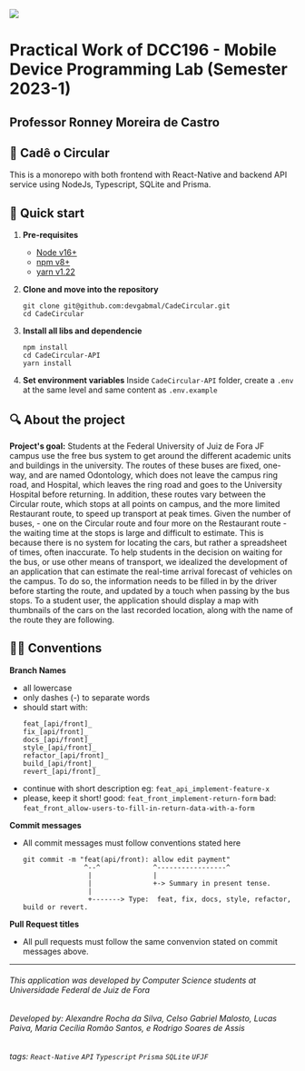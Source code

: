![](https://www.ufjf.br/wp-content/plugins/imgpgprinc_novo/arquivos/deptocomputacao/1.jpg)

# Practical Work of DCC196 - Mobile Device Programming Lab (Semester 2023-1)
## Professor Ronney Moreira de Castro

## 🚌 Cadê o Circular

This is a monorepo with both frontend with React-Native and backend API service using NodeJs, Typescript, SQLite and Prisma.

## 🚀 Quick start

1.  **Pre-requisites**

    - [Node v16+](https://nodejs.org/en/download)
    - [npm v8+](https://docs.npmjs.com/downloading-and-installing-node-js-and-npm)
    - [yarn v1.22](https://classic.yarnpkg.com/lang/en/docs/install/#mac-stable)

2.  **Clone and move into the repository**

    ```shell
    git clone git@github.com:devgabmal/CadeCircular.git
    cd CadeCircular
    ```
3.  **Install all libs and dependencie**

    ```shell
    npm install
    cd CadeCircular-API
    yarn install
    ```
4. **Set environment variables**
Inside `CadeCircular-API` folder, create a `.env` at the same level and same content as `.env.example`

## 🔍 About the project

**Project's goal:**
Students at the Federal University of Juiz de Fora JF campus use the free bus system to get around the different academic units and buildings in the university. The routes of these buses are fixed, one-way, and are named Odontology, which does not leave the campus ring road, and Hospital, which leaves the ring road and goes to the University Hospital before returning. In addition, these routes vary between the Circular route, which stops at all points on campus, and the more limited Restaurant route, to speed up transport at peak times.
Given the number of buses, - one on the Circular route and four more on the Restaurant route - the waiting time at the stops is large and difficult to estimate. This is because there is no system for locating the cars, but rather a spreadsheet of times, often inaccurate.
To help students in the decision on waiting for the bus, or use other means of transport, we idealized the development of an application that can estimate the real-time arrival forecast of vehicles on the campus. To do so, the information needs to be filled in by the driver before starting the route, and updated by a touch when passing by the bus stops. To a student user, the application should display a map with thumbnails of the cars on the last recorded location, along with the name of the route they are following.


## 👨‍💻 Conventions

**Branch Names**
  - all lowercase
  - only dashes (-) to separate words
  - should start with:
    ```
    feat_[api/front]_
    fix_[api/front]_
    docs_[api/front]_
    style_[api/front]_
    refactor_[api/front]_
    build_[api/front]_
    revert_[api/front]_
    ```
  - continue with short description
      eg: `feat_api_implement-feature-x`
  - please, keep it short!
      good: `feat_front_implement-return-form`
      bad: `feat_front_allow-users-to-fill-in-return-data-with-a-form`

**Commit messages**
  - All commit messages must follow conventions stated here
    ```
    git commit -m "feat(api/front): allow edit payment"
                   ^--^             ^-----------------^
                    |               |
                    |               +-> Summary in present tense.
                    |
                    +-------> Type:  feat, fix, docs, style, refactor, build or revert.
    ``` 

**Pull Request titles**
  - All pull requests must follow the same convenvion stated on commit messages above.
---
###### This application was developed by Computer Science students at Universidade Federal de Juiz de Fora
###### Developed by: Alexandre Rocha da Silva, Celso Gabriel Malosto, Lucas Paiva, Maria Cecília Romão Santos, e Rodrigo Soares de Assis
###### tags: `React-Native` `API` `Typescript` `Prisma` `SQLite` `UFJF`
